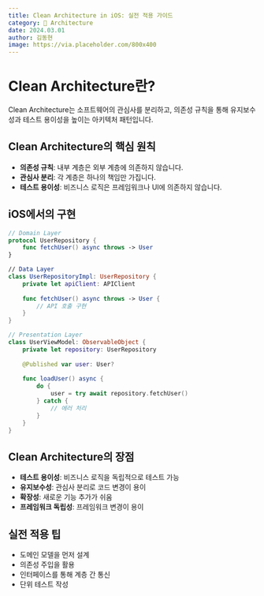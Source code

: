 ```yaml
---
title: Clean Architecture in iOS: 실전 적용 가이드
category: 🔧 Architecture
date: 2024.03.01
author: 김동현
image: https://via.placeholder.com/800x400
---
```


# Clean Architecture란?

Clean Architecture는 소프트웨어의 관심사를 분리하고, 의존성 규칙을 통해 유지보수성과 테스트 용이성을 높이는 아키텍처 패턴입니다.

## Clean Architecture의 핵심 원칙

* **의존성 규칙**: 내부 계층은 외부 계층에 의존하지 않습니다.
* **관심사 분리**: 각 계층은 하나의 책임만 가집니다.
* **테스트 용이성**: 비즈니스 로직은 프레임워크나 UI에 의존하지 않습니다.

## iOS에서의 구현

```swift
// Domain Layer
protocol UserRepository {
    func fetchUser() async throws -> User
}

// Data Layer
class UserRepositoryImpl: UserRepository {
    private let apiClient: APIClient
    
    func fetchUser() async throws -> User {
        // API 호출 구현
    }
}

// Presentation Layer
class UserViewModel: ObservableObject {
    private let repository: UserRepository
    
    @Published var user: User?
    
    func loadUser() async {
        do {
            user = try await repository.fetchUser()
        } catch {
            // 에러 처리
        }
    }
}
```

## Clean Architecture의 장점

* **테스트 용이성**: 비즈니스 로직을 독립적으로 테스트 가능
* **유지보수성**: 관심사 분리로 코드 변경이 용이
* **확장성**: 새로운 기능 추가가 쉬움
* **프레임워크 독립성**: 프레임워크 변경이 용이

## 실전 적용 팁

* 도메인 모델을 먼저 설계
* 의존성 주입을 활용
* 인터페이스를 통해 계층 간 통신
* 단위 테스트 작성 